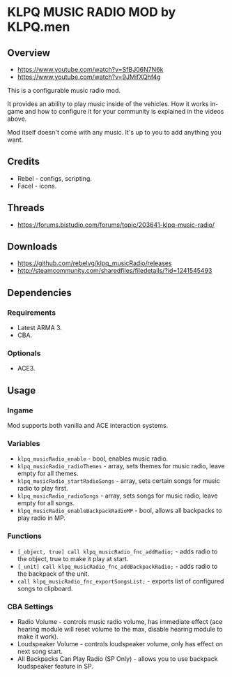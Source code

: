 # KLPQ MUSIC RADIO MOD by KLPQ.men

## Overview
- https://www.youtube.com/watch?v=SfBJ06N7N6k
- https://www.youtube.com/watch?v=9JMifXQhf4g

This is a configurable music radio mod.

It provides an ability to play music inside of the vehicles. How it works in-game and how to configure it for your community is explained in the videos above.

Mod itself doesn't come with any music. It's up to you to add anything you want.

## Credits
- Rebel - configs, scripting.
- Facel - icons.

## Threads
- https://forums.bistudio.com/forums/topic/203641-klpq-music-radio/

## Downloads
- https://github.com/rebelvg/klpq_musicRadio/releases
- http://steamcommunity.com/sharedfiles/filedetails/?id=1241545493

## Dependencies

### Requirements
- Latest ARMA 3.
- CBA.

### Optionals
- ACE3.

## Usage

### Ingame
Mod supports both vanilla and ACE interaction systems.

### Variables
- ```klpq_musicRadio_enable``` - bool, enables music radio.
- ```klpq_musicRadio_radioThemes``` - array, sets themes for music radio, leave empty for all themes.
- ```klpq_musicRadio_startRadioSongs``` - array, sets certain songs for music radio to play first.
- ```klpq_musicRadio_radioSongs``` - array, sets songs for music radio, leave empty for all songs.
- ```klpq_musicRadio_enableBackpackRadioMP``` - bool, allows all backpacks to play radio in MP.

### Functions
- ```[_object, true] call klpq_musicRadio_fnc_addRadio;``` - adds radio to the object, true to make it play at start.
- ```[_unit] call klpq_musicRadio_fnc_addBackpackRadio;``` - adds radio to the backpack of the unit.
- ```call klpq_musicRadio_fnc_exportSongsList;``` - exports list of configured songs to clipboard.

### CBA Settings
- Radio Volume - controls music radio volume, has immediate effect (ace hearing module will reset volume to the max, disable hearing module to make it work).
- Loudspeaker Volume - controls loudspeaker volume, only has effect on next song start.
- All Backpacks Can Play Radio (SP Only) - allows you to use backpack loudspeaker feature in SP.

